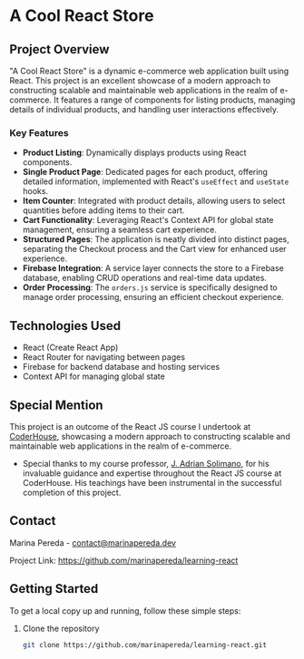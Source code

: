 # A Cool React Store

## Project Overview

"A Cool React Store" is a dynamic e-commerce web application built using React. This project is an excellent showcase of a modern approach to constructing scalable and maintainable web applications in the realm of e-commerce. It features a range of components for listing products, managing details of individual products, and handling user interactions effectively.

### Key Features

- **Product Listing**: Dynamically displays products using React components.
- **Single Product Page**: Dedicated pages for each product, offering detailed information, implemented with React's `useEffect` and `useState` hooks.
- **Item Counter**: Integrated with product details, allowing users to select quantities before adding items to their cart.
- **Cart Functionality**: Leveraging React's Context API for global state management, ensuring a seamless cart experience.
- **Structured Pages**: The application is neatly divided into distinct pages, separating the Checkout process and the Cart view for enhanced user experience.
- **Firebase Integration**: A service layer connects the store to a Firebase database, enabling CRUD operations and real-time data updates.
- **Order Processing**: The `orders.js` service is specifically designed to manage order processing, ensuring an efficient checkout experience.

## Technologies Used

- React (Create React App)
- React Router for navigating between pages
- Firebase for backend database and hosting services
- Context API for managing global state

## Special Mention

This project is an outcome of the React JS course I undertook at [CoderHouse](https://www.coderhouse.com.mx/), showcasing a modern approach to constructing scalable and maintainable web applications in the realm of e-commerce.

- Special thanks to my course professor, [J. Adrian Solimano](https://ar.linkedin.com/in/j-adrian-solimano-96807710), for his invaluable guidance and expertise throughout the React JS course at CoderHouse. His teachings have been instrumental in the successful completion of this project.

## Contact

Marina Pereda - contact@marinapereda.dev

Project Link: https://github.com/marinapereda/learning-react

## Getting Started

To get a local copy up and running, follow these simple steps:

1. Clone the repository
   ```sh
   git clone https://github.com/marinapereda/learning-react.git
   ```
